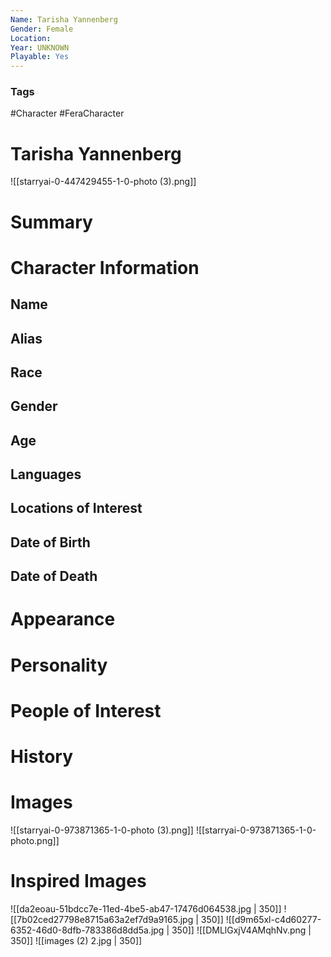 ```yaml
---
Name: Tarisha Yannenberg
Gender: Female
Location: 
Year: UNKNOWN
Playable: Yes
---
```


### Tags
#Character #FeraCharacter 

# Tarisha Yannenberg
![[starryai-0-447429455-1-0-photo (3).png]]

# Summary

# Character Information

## Name

## Alias

## Race

## Gender

## Age

## Languages

## Locations of Interest

## Date of Birth

## Date of Death

# Appearance

# Personality

# People of Interest

# History

# Images
![[starryai-0-973871365-1-0-photo (3).png]]
![[starryai-0-973871365-1-0-photo.png]]

# Inspired Images
![[da2eoau-51bdcc7e-11ed-4be5-ab47-17476d064538.jpg | 350]]
![[7b02ced27798e8715a63a2ef7d9a9165.jpg | 350]]
![[d9m65xl-c4d60277-6352-46d0-8dfb-783386d8dd5a.jpg | 350]]
![[DMLlGxjV4AMqhNv.png | 350]]
![[images (2) 2.jpg | 350]]

